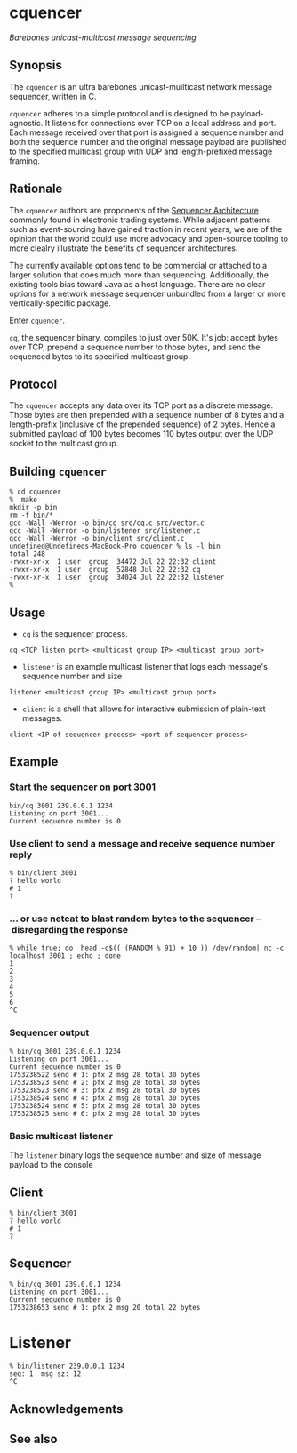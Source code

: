 # cquencer
_Barebones unicast-multicast message sequencing_

## Synopsis

The `cquencer` is an ultra barebones unicast-muilticast network message sequencer,
written in C. 

`cquencer` adheres to a simple protocol and is designed to be
payload-agnostic. It listens for connections over TCP on a local
address and port. Each message received over that port is assigned a
sequence number and both the sequence number and the original message
payload are published to the specified multicast group with UDP and
length-prefixed message framing. 

## Rationale

The `cquencer` authors are proponents of the [Sequencer
Architecture](https://electronictradinghub.com/an-introduction-to-the-sequencer-world/])
commonly found in electronic trading systems. While adjacent patterns
such as event-sourcing have gained traction in recent years, we are of
the opinion that the world could use more advocacy and open-source tooling to
more clealry illustrate the benefits of sequencer architectures. 

The currently available options tend to be commercial or attached to a
larger solution that does much more than sequencing. Additionally,
the existing tools bias toward Java as a host language. There are no
clear options for a network message sequencer unbundled from a larger or more vertically-specific package. 

Enter `cquencer`.

`cq`, the sequencer binary, compiles to just over 50K. It's job:
accept bytes over TCP, prepend a sequence number to those bytes, and
send the sequenced bytes to its specified multicast group.

## Protocol

The `cquencer` accepts any data over its TCP port as a discrete
message. Those bytes are then prepended with a sequence number of 8
bytes and a length-prefix (inclusive of the prepended sequence) of 2
bytes. Hence a submitted payload of 100 bytes becomes 110 bytes output
over the UDP socket to the multicast group. 


## Building `cquencer`

```
% cd cquencer
%  make
mkdir -p bin
rm -f bin/*
gcc -Wall -Werror -o bin/cq src/cq.c src/vector.c
gcc -Wall -Werror -o bin/listener src/listener.c
gcc -Wall -Werror -o bin/client src/client.c
undefined@Undefineds-MacBook-Pro cquencer % ls -l bin
total 248
-rwxr-xr-x  1 user  group  34472 Jul 22 22:32 client
-rwxr-xr-x  1 user  group  52848 Jul 22 22:32 cq
-rwxr-xr-x  1 user  group  34024 Jul 22 22:32 listener
% 
```

## Usage

- `cq` is the sequencer process. 

`cq <TCP listen port> <multicast group IP> <multicast group port>`

- `listener` is an example multicast listener that logs each message's
sequence number and size

`listener <multicast group IP> <multicast group port>`

- `client` is a shell that allows for interactive submission of
  plain-text messages.

`client <IP of sequencer process> <port of sequencer process>` 

## Example

### Start the sequencer on port 3001
```
bin/cq 3001 239.0.0.1 1234
Listening on port 3001...
Current sequence number is 0
```

### Use client to send a message and receive sequence number reply

```
% bin/client 3001
? hello world
# 1
? 
```

### ... or use netcat to blast random bytes to the sequencer – disregarding the response

```
% while true; do  head -c$(( (RANDOM % 91) + 10 )) /dev/random| nc -c localhost 3001 ; echo ; done
1
2
3
4
5
6
^C
```

### Sequencer output

```
% bin/cq 3001 239.0.0.1 1234
Listening on port 3001...
Current sequence number is 0
1753238522 send # 1: pfx 2 msg 28 total 30 bytes
1753238523 send # 2: pfx 2 msg 28 total 30 bytes
1753238523 send # 3: pfx 2 msg 28 total 30 bytes
1753238524 send # 4: pfx 2 msg 28 total 30 bytes
1753238524 send # 5: pfx 2 msg 28 total 30 bytes
1753238525 send # 6: pfx 2 msg 28 total 30 bytes
```

### Basic multicast listener

The `listener` binary logs the sequence number and size of message payload to the console

## Client
```
% bin/client 3001
? hello world
# 1
? 
```

## Sequencer
```
% bin/cq 3001 239.0.0.1 1234
Listening on port 3001...
Current sequence number is 0
1753238653 send # 1: pfx 2 msg 20 total 22 bytes

```

# Listener
```
% bin/listener 239.0.0.1 1234
seq: 1	msg sz: 12
^C
```

## Acknowledgements

## See also
